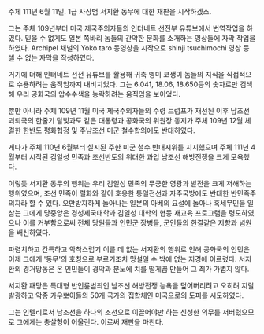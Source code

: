 주체 111년 6월 11일. 1급 사상범 서지환 동무에 대한 재판을 시작하겠소.


그는 주체 109년부터 미국 제국주의자들의 인터네트 선전부 유튜브에서 번역작업을 하였다.
믿을 수 없게도 일본 쪽바리 놈들의 간악한 문화를 소개하는 영상들에 자막 작업을 하였다.
Archipel 채널의 Yoko taro 동영상을 시작으로 shinji tsuchimochi 영상 등 셀 수 없는 자막을 작성하였다.


거기에 더해 인터네트 선전 유튜브를 활용해 귀축 영미 코쟁이 놈들의 지식을 직접적으로 수용하려는 움직임까지 내비치었다.
그는 6.041, 18.06, 18.650등의 숫자로만 검색해 우리 공화국의 압수수색을 농락하려는 움직임을 보이었다.


뿐만 아니라 주체 109년 11월 미국 제국주의자들의 수령 트럼프가 재선된 이후
남조선 괴뢰국의 한줄기 달빛과도 같은 대통령과
공화국의 위원장 동지가 주체 109년 12월 체결한 한반도 평화협정 및 주남조선 미군 철수합의에도 반대하였다.


게다가 주체 110년 6월부터 실시된 주한 미군 철수 반대시위를 지지했으며
주체 111년 4월부터 시작된 김일성 민족과 조선반도의 위대한 과업 남조선 해방전쟁을 크게 모욕했다.


이렇듯 서지환 동무의 행위는 우리 김일성 민족의 무궁한 영광과 발전을 크게 저해하는 행위였으며,
조선 민족이 렬화와 같이 호응한 통일전선과 자주국방에도 반대한 반민족주의자라 할 수 있다.
오만방자하게 놀아나는 일본의 아베의 요설에 놀아나 혹세무민을 일삼는 그에게
당중앙은 경성제국대학과 김일성 대학의 협동 재교육 프로그램을 령도하였으나
이를 거부함으로써 전체 당원들과 인민군 장병들, 군인들의 한결같은 지향과 념원을 배신하였다.


파렴치하고 간특하고 악착스럽기 이를 데 없는 서지환의 행위로 인해 공화국의 인민은 이제 그에게 
'동무'의 호칭으로 부르기조차 망설일 수 밖에 없는 지경에 이르렀다.
서지환의 경거망동은 온 인민들이 경악과 분노에 치를 떨게끔 만들어 그 죄가 가볍지 않다.


서지환 패당은 특대형 반인륜범죄인 남조선 해방전쟁 능욕을 덮어버리려고
오히려 지랄발광하고 악종 카우뽀이들의 50개 국가의 집합체인 미국으로의 도피를 시도하였다.


그는 인텔리로서 남조선을 하나의 조선으로 이끌어야만 하는 신성한 의무를 저버렸으므로
그에게는 총살형이 어울린다.
이로써 재판을 마친다.
